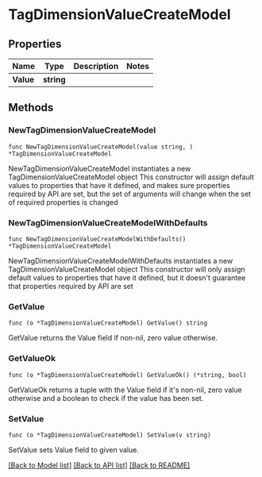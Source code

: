 # TagDimensionValueCreateModel

## Properties

Name | Type | Description | Notes
------------ | ------------- | ------------- | -------------
**Value** | **string** |  | 

## Methods

### NewTagDimensionValueCreateModel

`func NewTagDimensionValueCreateModel(value string, ) *TagDimensionValueCreateModel`

NewTagDimensionValueCreateModel instantiates a new TagDimensionValueCreateModel object
This constructor will assign default values to properties that have it defined,
and makes sure properties required by API are set, but the set of arguments
will change when the set of required properties is changed

### NewTagDimensionValueCreateModelWithDefaults

`func NewTagDimensionValueCreateModelWithDefaults() *TagDimensionValueCreateModel`

NewTagDimensionValueCreateModelWithDefaults instantiates a new TagDimensionValueCreateModel object
This constructor will only assign default values to properties that have it defined,
but it doesn't guarantee that properties required by API are set

### GetValue

`func (o *TagDimensionValueCreateModel) GetValue() string`

GetValue returns the Value field if non-nil, zero value otherwise.

### GetValueOk

`func (o *TagDimensionValueCreateModel) GetValueOk() (*string, bool)`

GetValueOk returns a tuple with the Value field if it's non-nil, zero value otherwise
and a boolean to check if the value has been set.

### SetValue

`func (o *TagDimensionValueCreateModel) SetValue(v string)`

SetValue sets Value field to given value.



[[Back to Model list]](../README.md#documentation-for-models) [[Back to API list]](../README.md#documentation-for-api-endpoints) [[Back to README]](../README.md)


